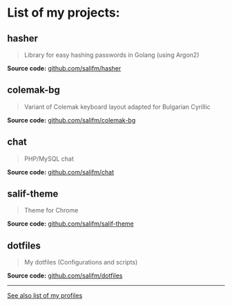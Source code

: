 # List of my projects:

## hasher

> Library for easy hashing passwords in Golang (using Argon2)

**Source code:** [github.com/salifm/hasher](https://github.com/salifm/hasher)

## colemak-bg

> Variant of Colemak keyboard layout adapted for Bulgarian Cyrillic

**Source code:** [github.com/salifm/colemak-bg](https://github.com/salifm/colemak-bg)

## chat

> PHP/MySQL chat

**Source code:** [github.com/salifm/chat](https://github.com/salifm/chat)

## salif-theme

> Theme for Chrome

**Source code:** [github.com/salifm/salif-theme](https://github.com/salifm/salif-theme)

## dotfiles

> My dotfiles (Configurations and scripts)

**Source code:** [github.com/salifm/dotfiles](https://github.com/salifm/dotfiles)

---

[See also list of my profiles](./projects)